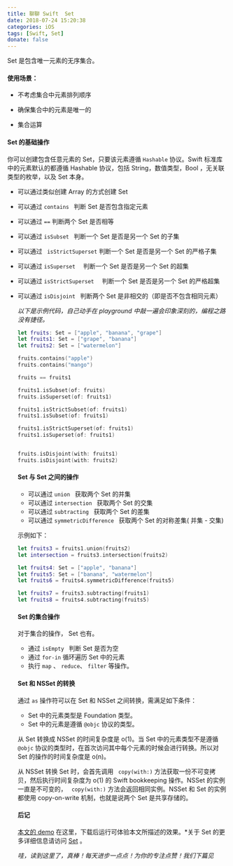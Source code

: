 ```yaml
---
title: 聊聊 Swift  Set
date: 2018-07-24 15:20:38
categories: iOS
tags: [Swift, Set]
donate: false
---
```


Set 是包含唯一元素的无序集合。

<!-- more -->

#### 使用场景：

- 不考虑集合中元素排列顺序

- 确保集合中的元素是唯一的
- 集合运算

#### Set 的基础操作

你可以创建包含任意元素的 Set，只要该元素遵循  `Hashable` 协议。Swift 标准库中的元素默认的都遵循 Hashable 协议，包括 String，数值类型，Bool ，无关联类型的枚举，以及 Set 本身。

- 可以通过类似创建  Array  的方式创建  Set

- 可以通过  `contains `  判断 Set 是否包含指定元素

- 可以通过  `==`  判断两个  Set  是否相等

- 可以通过  `isSubset `  判断一个 Set 是否是另一个 Set 的子集

- 可以通过  ` isStrictSuperset`  判断一个 Set 是否是另一个 Set 的严格子集

- 可以通过  `isSuperset  ` 判断一个 Set 是否是另一个 Set 的超集

- 可以通过  `isStrictSuperset  ` 判断一个 Set 是否是另一个 Set 的严格超集

- 可以通过  `isDisjoint `  判断两个 Set 是非相交的（即是否不包含相同元素）

  

  *以下是示例代码，自己动手在 playground 中敲一遍会印象深刻的，编程之路没有捷径。*

  

  ```swift
  let fruits: Set = ["apple", "banana", "grape"]
  let fruits1: Set = ["grape", "banana"]
  let fruits2: Set = ["watermelon"]
  
  fruits.contains("apple")
  fruits.contains("mango")
  
  fruits == fruits1
  
  fruits1.isSubset(of: fruits)
  fruits.isSuperset(of: fruits1)
  
  fruits1.isStrictSubset(of: fruits1)
  fruits1.isSubset(of: fruits1)
  
  fruits1.isStrictSuperset(of: fruits1)
  fruits1.isSuperset(of: fruits1)
  
  
  fruits.isDisjoint(with: fruits1)
  fruits.isDisjoint(with: fruits2)
  ```

  

  #### Set 与 Set 之间的操作

  

  - 可以通过 `union `  获取两个 Set 的并集
  - 可以通过 `intersection ` 获取两个 Set 的交集
  - 可以通过 `subtracting `  获取两个 Set 的差集
  - 可以通过 `symmetricDifference `  获取两个 Set 的对称差集( 并集 - 交集)

  

  示例如下：

  

  ```swift
  let fruits3 = fruits1.union(fruits2)
  let intersection = fruits3.intersection(fruits2)
  
  let fruits4: Set = ["apple", "banana"]
  let fruits5: Set = ["banana", "watermelon"]
  let fruits6 = fruits4.symmetricDifference(fruits5)
  
  let fruits7 = fruits3.subtracting(fruits1)
  let fruits8 = fruits4.subtracting(fruits5)
  ```

  

  #### Set 的集合操作

  

  对于集合的操作， Set 也有。

  - 通过 `isEmpty ` 判断 Set 是否为空
  - 通过 `for-in` 循环遍历 Set 中的元素
  - 执行 `map` 、 `reduce`、 `filter` 等操作。

  

  #### Set 和 NSSet 的转换

  

  通过 `as`  操作符可以在 Set 和 NSSet 之间转换，需满足如下条件：

  - Set 中的元素类型是 Foundation 类型。
  - Set 中的元素是遵循 ` @objc ` 协议的类型。

  

  从 Set 转换成 NSSet 的时间复杂度是 o(1)。当 Set 中的元素类型不是遵循 ` @objc ` 协议的类型时，在首次访问其中每个元素的时候会进行转换。所以对 Set 的操作的时间复杂度是 o(n)。

  

  从 NSSet 转换 Set 时，会首先调用  ` copy(with:)`  方法获取一份不可变拷贝，然后执行时间复杂度为 o(1)  的  Swift bookkeeping 操作。NSSet 的实例一直是不可变的，  ` copy(with:)`  方法会返回相同实例。NSSet 和 Set 的实例都使用 copy-on-write 机制，也就是说两个 Set 是共享存储的。

  

  #### 后记

  [本文的 demo](https://github.com/muhlenXi-Team/Swift-data-structure) 在这里，下载后运行可体验本文所描述的效果。*关于 Set 的更多详细信息请访问 [Set](https://developer.apple.com/documentation/swift/set) 。

  

  *哇，读到这里了，真棒！每天进步一点点！为你的专注点赞！我们下篇见*

  

  







